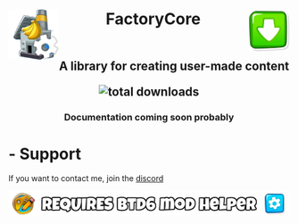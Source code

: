 <h1 align="center">
<a href="https://github.com/Commander-Cat101/BloonFactory/releases/latest/download/FactoryCore.dll">
    <img align="left" alt="Icon" height="90" src="Icon.png">
    <img align="right" alt="Download" height="75" src="https://raw.githubusercontent.com/gurrenm3/BTD-Mod-Helper/master/BloonsTD6%20Mod%20Helper/Resources/DownloadBtn.png">
</a>
FactoryCore
</h1>

<h2 align="center">
<br>A library for creating user-made content</br>

![total downloads](https://img.shields.io/github/downloads/Commander-Cat101/FactoryCore/total)

</h2>

<h3 align="center">
Documentation coming soon probably
</h3>


# - Support
If you want to contact me, join the [discord](https://discord.gg/3nKPfw6mxt)

[![Requires BTD6 Mod Helper](https://raw.githubusercontent.com/gurrenm3/BTD-Mod-Helper/master/banner.png)](https://github.com/gurrenm3/BTD-Mod-Helper#readme)
